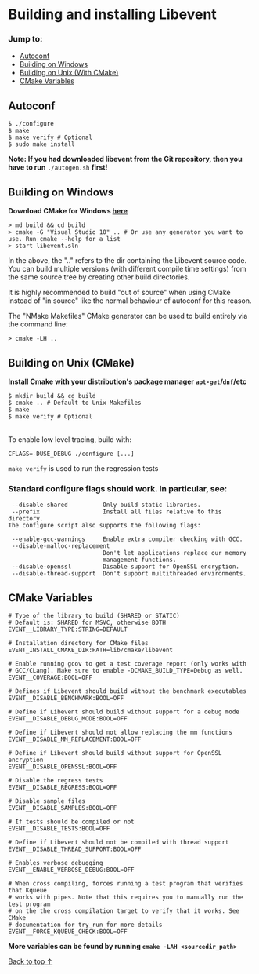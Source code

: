 # Building and installing Libevent
### Jump to:
- [Autoconf](#autoconf)
- [Building on Windows](#building-on-windows)
- [Building on Unix (With CMake)](#building-on-unix-cmake)
- [CMake Variables](#cmake-variables)

## Autoconf
```
$ ./configure
$ make
$ make verify # Optional
$ sudo make install
```
**Note: If you had downloaded libevent from the Git repository, then you have to run** `./autogen.sh` **first!**

## Building on Windows
__Download CMake for Windows [here](https://cmake.org/download/)__
```
> md build && cd build
> cmake -G "Visual Studio 10" .. # Or use any generator you want to use. Run cmake --help for a list
> start libevent.sln
```
In the above, the ".." refers to the dir containing the Libevent source code. You can build multiple versions (with different compile time settings) from the same source tree by creating other build directories.

It is highly recommended to build "out of source" when using CMake instead of "in source" like the normal behaviour of autoconf for this reason.

The "NMake Makefiles" CMake generator can be used to build entirely via the command line:
```
> cmake -LH ..
```

## Building on Unix (CMake)
__Install Cmake with your distribution's package manager `apt-get`/`dnf`/etc__
```
$ mkdir build && cd build
$ cmake .. # Default to Unix Makefiles
$ make
$ make verify # Optional
```
<br> To enable low level tracing, build with:
```
CFLAGS=-DUSE_DEBUG ./configure [...]
```
`make verify` is used to run the regression tests

### Standard configure flags should work. In particular, see:
```
 --disable-shared          Only build static libraries.
 --prefix                  Install all files relative to this directory.
The configure script also supports the following flags:

 --enable-gcc-warnings     Enable extra compiler checking with GCC.
 --disable-malloc-replacement
                           Don't let applications replace our memory
                           management functions.
 --disable-openssl         Disable support for OpenSSL encryption.
 --disable-thread-support  Don't support multithreaded environments.
 ```

## CMake Variables
```
# Type of the library to build (SHARED or STATIC)
# Default is: SHARED for MSVC, otherwise BOTH
EVENT__LIBRARY_TYPE:STRING=DEFAULT

# Installation directory for CMake files
EVENT_INSTALL_CMAKE_DIR:PATH=lib/cmake/libevent

# Enable running gcov to get a test coverage report (only works with
# GCC/CLang). Make sure to enable -DCMAKE_BUILD_TYPE=Debug as well.
EVENT__COVERAGE:BOOL=OFF

# Defines if Libevent should build without the benchmark executables
EVENT__DISABLE_BENCHMARK:BOOL=OFF

# Define if Libevent should build without support for a debug mode
EVENT__DISABLE_DEBUG_MODE:BOOL=OFF

# Define if Libevent should not allow replacing the mm functions
EVENT__DISABLE_MM_REPLACEMENT:BOOL=OFF

# Define if Libevent should build without support for OpenSSL encryption
EVENT__DISABLE_OPENSSL:BOOL=OFF

# Disable the regress tests
EVENT__DISABLE_REGRESS:BOOL=OFF

# Disable sample files
EVENT__DISABLE_SAMPLES:BOOL=OFF

# If tests should be compiled or not
EVENT__DISABLE_TESTS:BOOL=OFF

# Define if Libevent should not be compiled with thread support
EVENT__DISABLE_THREAD_SUPPORT:BOOL=OFF

# Enables verbose debugging
EVENT__ENABLE_VERBOSE_DEBUG:BOOL=OFF

# When cross compiling, forces running a test program that verifies that Kqueue
# works with pipes. Note that this requires you to manually run the test program
# on the the cross compilation target to verify that it works. See CMake
# documentation for try_run for more details
EVENT__FORCE_KQUEUE_CHECK:BOOL=OFF
```
__More variables can be found by running `cmake -LAH <sourcedir_path>`__

[Back to top &uarr;](#jump-to)